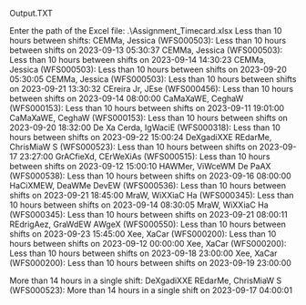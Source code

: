 Output.TXT

Enter the path of the Excel file: .\Assignment_Timecard.xlsx
Less than 10 hours between shifts:
CEMMa, Jessica (WFS000503): Less than 10 hours between shifts on 2023-09-13 05:30:37
CEMMa, Jessica (WFS000503): Less than 10 hours between shifts on 2023-09-14 14:30:23
CEMMa, Jessica (WFS000503): Less than 10 hours between shifts on 2023-09-20 05:30:05
CEMMa, Jessica (WFS000503): Less than 10 hours between shifts on 2023-09-21 13:30:32
CEreira Jr, JEse (WFS000456): Less than 10 hours between shifts on 2023-09-14 08:00:00
CaMaXaWE, CeghaW (WFS000153): Less than 10 hours between shifts on 2023-09-11 19:01:00
CaMaXaWE, CeghaW (WFS000153): Less than 10 hours between shifts on 2023-09-20 18:32:00
De Xa Cerda, IgWaciE (WFS000318): Less than 10 hours between shifts on 2023-09-22 15:00:24
DeXgadiXXE REdarMe, ChrisMiaW S (WFS000523): Less than 10 hours between shifts on 2023-09-17 23:27:00
GrACfieXd, CErWeXiAs (WFS000515): Less than 10 hours between shifts on 2023-09-12 15:00:10
HAWMer, ViWceWM De PaAX (WFS000538): Less than 10 hours between shifts on 2023-09-16 08:00:00
HaCiXMEW, DeaWMe DevEW (WFS000536): Less than 10 hours between shifts on 2023-09-21 18:45:00
MraW, WiXXiaC Ha (WFS000345): Less than 10 hours between shifts on 2023-09-14 08:30:05
MraW, WiXXiaC Ha (WFS000345): Less than 10 hours between shifts on 2023-09-21 08:00:11
REdrigAez, GraWdEW AWgeX (WFS000550): Less than 10 hours between shifts on 2023-09-23 15:45:00
Xee, XaCar (WFS000200): Less than 10 hours between shifts on 2023-09-12 00:00:00
Xee, XaCar (WFS000200): Less than 10 hours between shifts on 2023-09-18 23:00:00
Xee, XaCar (WFS000200): Less than 10 hours between shifts on 2023-09-19 23:00:00

More than 14 hours in a single shift:
DeXgadiXXE REdarMe, ChrisMiaW S (WFS000523): More than 14 hours in a single shift on 2023-09-17 04:00:01
